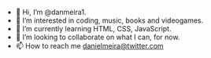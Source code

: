 - 👋 Hi, I’m @danmeira1.
- 👀 I’m interested in coding, music, books and videogames.   
- 🌱 I’m currently learning HTML, CSS, JavaScript. 
- 💞️ I’m looking to collaborate on what I can, for now. 
- 📫 How to reach me danielmeira@twitter.com

<!---
danmeira1/danmeira1 is a ✨ special ✨ repository because its `README.md` (this file) appears on your GitHub profile.
You can click the Preview link to take a look at your changes.
--->
